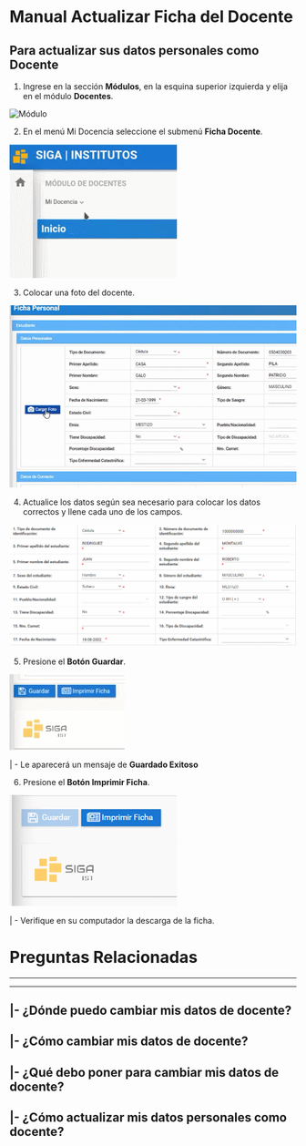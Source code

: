 # Manual Actualizar Ficha del Docente

## Para actualizar sus datos personales como **Docente**

1. Ingrese en la sección **Módulos**, en la esquina superior izquierda y elija en el módulo **Docentes**.

![Módulo](Módulo.gif)

2. En el menú Mi Docencia seleccione el submenú **Ficha Docente**.

![Ficha](Ficha.gif)

3. Colocar una foto del docente.

![Foto](Foto2.gif)

4. Actualice los datos según sea necesario para colocar los datos correctos y llene cada uno de los campos.

![Datos](Datos.gif)

5. Presione el **Botón Guardar**.

![Guardar](Guardar.gif)

| - Le aparecerá un mensaje de **Guardado Exitoso**

6. Presione el **Botón Imprimir Ficha**.

![Imprimir](Imprimirficha.gif)

| - Verifique en su computador la descarga de la ficha.


# Preguntas Relacionadas
---
---
|- ¿Dónde puedo cambiar mis datos de docente?
---

|- ¿Cómo cambiar mis datos de docente?
---

|- ¿Qué debo poner para cambiar mis datos de docente?
---

|- ¿Cómo actualizar mis datos personales como docente?
---
